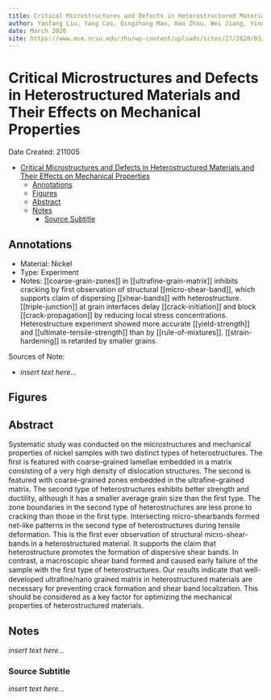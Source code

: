 ```yaml
---
title: Critical Microstructures and Defects in Heterostructured Materials and Their Effects on Mechanical Properties
author: Yanfang Liu, Yang Cao, Qingzhong Mao, Hao Zhou, Wei Jiang, Ying Liu, Jing Tao Wang, Zesheng You, Yuntian Zhu
date: March 2020
site: https://www.mse.ncsu.edu/zhu/wp-content/uploads/sites/27/2020/03/YF-Liu-HS-structure.pdf
---
```

<script type="text/javascript"
        src="https://cdnjs.cloudflare.com/ajax/libs/mathjax/2.7.0/MathJax.js?config=TeX-AMS_CHTML"></script>

<script type="text/x-mathjax-config">
MathJax.Hub.Config({
tex2jax: {
inlineMath: [['$','$'], ['\\(','\\)']],
displayMath: [['$$','$$'], ['\\[','\\]']],
processEscapes: true},
jax: ["input/TeX","input/MathML","input/AsciiMath","output/CommonHTML"],
extensions: ["tex2jax.js","mml2jax.js","asciimath2jax.js","MathMenu.js","MathZoom.js","AssistiveMML.js", "[Contrib]/a11y/accessibility-menu.js"],
TeX: {
extensions: ["AMSmath.js","AMSsymbols.js","noErrors.js","noUndefined.js"],
equationNumbers: {
autoNumber: "AMS"
}
}
});
</script>
<!-- %%%%%%%% Document Metadata %%%%%%%% -->
# Critical Microstructures and Defects in Heterostructured Materials and Their Effects on Mechanical Properties

Date Created: 211005

- [Critical Microstructures and Defects in Heterostructured Materials and Their Effects on Mechanical Properties](#critical-microstructures-and-defects-in-heterostructured-materials-and-their-effects-on-mechanical-properties)
	- [Annotations](#annotations)
	- [Figures](#figures)
	- [Abstract](#abstract)
	- [Notes](#notes)
		- [Source Subtitle](#source-subtitle)
<!-- %%%%%%%%%%%%%%%%%%%%%%%%%%%%%% -->





<!-- START WRITING BELOW -->





<!-- %%%%%%%%%%%%%%%%%%%%%%%%%%%%%% -->
## Annotations
- Material: Nickel
- Type: Experiment
- Notes: [[coarse-grain-zones]] in [[ultrafine-grain-matrix]] inhibits cracking by first observation of structural [[micro-shear-band]], which supports claim of dispersing [[shear-bands]] with heterostructure. [[triple-junction]] at grain interfaces delay [[crack-initiation]] and block [[crack-propagation]] by reducing local stress concentrations. Heterostructure experiment showed more accurate [[yield-strength]] and [[ultimate-tensile-strength]] than by [[rule-of-mixtures]]. [[strain-hardening]] is retarded by smaller grains.

Sources of Note:
- *insert text here$\dots$*

## Figures

## Abstract
Systematic study was conducted on the microstructures and mechanical properties of nickel samples with two distinct types of heterostructures. The ﬁrst is featured with coarse-grained lamellae embedded in a matrix consisting of a very high density of dislocation structures. The second is featured with coarse-grained zones embedded in the ultraﬁne-grained matrix. The second type of heterostructures exhibits better strength and ductility, although it has a smaller average grain size than the ﬁrst type. The zone boundaries in the second type of heterostructures are less prone to cracking than those in the ﬁrst type. Intersecting micro-shearbands formed net-like patterns in the second type of heterostructures during tensile deformation. This is the ﬁrst ever observation of structural micro-shear-bands in a heterostructured material. It supports the claim that heterostructure promotes the formation of dispersive shear bands. In contrast, a macroscopic shear band formed and caused early failure of the sample with the ﬁrst type of heterostructures. Our results indicate that well-developed ultraﬁne/nano grained matrix in heterostructured materials are necessary for preventing crack formation and shear band localization. This should be considered as a key factor for optimizing the mechanical properties of heterostructured materials.

## Notes
*insert text here$\dots$*

### Source Subtitle
*insert text here$\dots$*
<!-- %%%%%%%%%%%%%%%%%%%%%%%%%%%%%% -->





<!-- %%%%%%%% End Document %%%%%%%% -->
